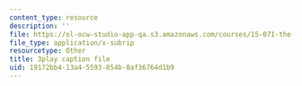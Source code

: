 ```yaml
---
content_type: resource
description: ''
file: https://ol-ocw-studio-app-qa.s3.amazonaws.com/courses/15-071-the-analytics-edge-spring-2017/19172bb413a45593854b8af36764d1b9_D-9R7zfUTWw.vtt
file_type: application/x-subrip
resourcetype: Other
title: 3play caption file
uid: 19172bb4-13a4-5593-854b-8af36764d1b9
---
```

